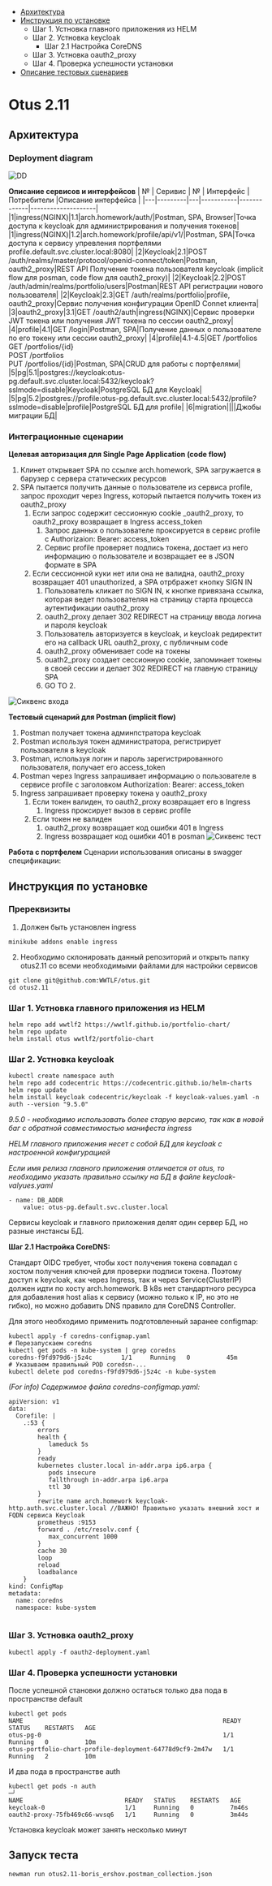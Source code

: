 * [Архитектура](#Архитектура)
* [Инструкция по установке](#Инструкция-по-установке)
    + Шаг 1. Устновка главного приложения из HELM
    + Шаг 2. Устновка keycloak
        + Шаг 2.1 Настройка CoreDNS
    + Шаг 3. Устновка oauth2_proxy
    + Шаг 4. Проверка успешности установки
* [Описание тестовых сценариев](#Описание-тестовых-сценариев)

# Otus 2.11 

## Архитектура

### Deployment diagram ###
![DD](images/portfolio.png)


**Описание сервисов и интерфейсов**
| № | Серивис | № | Интерфейс | Потребители |Описание интерфейса |
|---|---------|---|-----------|-------------|--------------------|
|1|ingress(NGINX)|1.1|arch.homework/auth/|Postman, SPA, Browser|Точка доступа к keycloak для администрирования и получения токенов|
|1|ingress(NGINX)|1.2|arch.homework/profile/api/v1/|Postman, SPA|Точка доступа к сервису упревления портфелями profile.default.svc.cluster.local:8080|
|2|Keycloak|2.1|POST /auth/realms/master/protocol/openid-connect/token|Postman, oauth2_proxy|REST API Получение токена пользователя keycloak (implicit flow для posman, code flow  для oauth2_proxy)|
|2|Keycloak|2.2|POST /auth/admin/realms/portfolio/users|Postman|REST API регистрации нового пользователя|
|2|Keycloak|2.3|GET /auth/realms/portfolio|profile, oauth2_proxy|Сервис получения конфигурации  OpenID Connet клиента|
|3|oauth2_proxy|3.1|GET /oauth2/auth|ingress(NGINX)|Сервис проверки  JWT  токена или получения JWT токена по сессии oauth2_proxy|
|4|profile|4.1|GET /login|Postman, SPA|Получение данных о пользователе по его токену или сессии oauth2_proxy|
|4|profile|4.1-4.5|GET /portfolios<br/>GET /portfolios/{id}<br/>POST /portfolios<br/>PUT /portfolios/{id}|Postman, SPA|CRUD для работы с портфелями|
|5|pg|5.1|postgres://keycloak:otus-pg.default.svc.cluster.local:5432/keycloak?sslmode=disable|Keycloak|PostgreSQL БД для Keycloak|
|5|pg|5.2|postgres://profile:otus-pg.default.svc.cluster.local:5432/profile?sslmode=disable|profile|PostgreSQL БД для profile|
|6|migration||||Джобы миграции БД|

### Интеграционные сценарии ###

**Целевая авторизация для Single Page Application (code flow)**


1. Клинет открывает SPA по ссылке arch.homework, SPA загружается в барузер с сервера статических ресурсов
2. SPA пытается получить данные о пользователе из сервиса profile, запрос проходит через Ingress, который пытается получить токен из oauth2_proxy
    1. Если запрос содержит сессионную cookie _oauth2_proxy, то oauth2_proxy возвращает в Ingress access_token
        1. Запрос данных о пользователе проксируется в сервис profile c Authorizaion: Bearer: access_token
        2. Сервис profile проверяет подпись токена, достает из него информацию о пользователе и возвращает ее в JSON формате в SPA
    2. Если сессионной куки нет или она не валидна, oauth2_proxy возвращает 401 unauthorized, а SPA отрбражет кнопку SIGN IN
        1. Пользователь кликает по SIGN IN, к кнопке привязана ссылка, которая ведет пользователяя на страницу старта процесса аутентификации oauth2_proxy
        2. oauth2_proxy делает 302 REDIRECT на страницу ввода логина и пароля keycloak
        3. Пользователь авторизуется в keycloak, и keycloak редиректит его на callback URL oauth2_proxy, с публичным code
        4. oauth2_proxy обменивает code на токены
        5. ouath2_proxy создает сессионную cookie, запоминает токены в своей сессии и делает 302 REDIRECT на главную страницу SPA
        6. GO TO 2.
 

![Сиквенс входа](out/uml/auth_goal/auth_goal.png)

**Тестовый сценарий для Postman (implicit flow)**
1. Postman получает токена админпстратора keycloak
2. Postman используя токен администратора, регистрирует пользователя в keycloak
3. Postman, используя логин и пароль зарегистрированного пользователя, получает его access_token
4. Postman через Ingress запрашивает информацию о пользователе в сервисе profile c заголовком Authorization: Bearer: access_token
5. Ingress запрашивает проверку токена у oauth2_proxy
    1. Если токен валиден, то oauth2_proxy возвращает его в Ingress
        1. Ingress проксирует вызов в сервис profile
    2. Если токен не валиден
        1. oauth2_proxy возвращает код ошибки 401 в Ingress
        2. Ingress возвращает код ошибки 401 в posman
![Сиквенс тест](out/uml/auth_test/auth_test.png)


**Работа с портфелем**
Сценарии использования описаны в swagger спецификации: 

## Инструкция по установке

### Пререквизиты

1. Должен быть установлен ingress

```
minikube addons enable ingress
```

2. Необходимо склонировать данный репозиторий и открыть папку otus2.11 со всеми необходимыми файлами для настройки сервисов

```
git clone git@github.com:WWTLF/otus.git
cd otus2.11
```

### Шаг 1. Устновка главного приложения из HELM

```
helm repo add wwtlf2 https://wwtlf.github.io/portfolio-chart/
helm repo update
helm install otus wwtlf2/portfolio-chart
```

### Шаг 2. Устновка keycloak

```
kubectl create namespace auth
helm repo add codecentric https://codecentric.github.io/helm-charts
helm repo update
helm install keycloak codecentric/keycloak -f keycloak-values.yaml -n auth --version "9.5.0"
```
*9.5.0 - необходимо использовать более старую версию, так как в новой баг с обратной совместимостью манифеста ingress*

*HELM главного приложения несет с собой БД для keycloak с настроенной конфигурацией*

*Если имя релиза главного приложения отличается от otus, то необходимо указать правильно ссылку на БД в файле keycloak-valyues.yaml*
```
- name: DB_ADDR
    value: otus-pg.default.svc.cluster.local
```
Сервисы keycloak и главного приложения делят один сервер БД, но разные инстансы БД. 


**Шаг 2.1 Настройка CoreDNS:**

Стандарт OIDC требует, чтобы хост получения токена совпадал с хостом получения ключей для проверки подписи токена. Поэтому доступ к keycloak, как через Ingress, так и через Service(ClusterIP) должен идти по хосту arch.homework. В k8s нет стандартного ресурса для добавления host alias к сервису (можно только к IP, но это не гибко), но можно добавить DNS правило для CoreDNS Controller. 

Для этого необходимо применить подготовленный заранее configmap:
```
kubectl apply -f coredns-configmap.yaml
# Перезапускаем coredns
kubectl get pods -n kube-system | grep coredns
coredns-f9fd979d6-j5z4c        1/1     Running   0          45m
# Указываем правильный POD coredsn-...
kubectl delete pod coredns-f9fd979d6-j5z4c -n kube-system
```

*(For info) Содержимое файла coredns-configmap.yaml:*
```
apiVersion: v1
data:
  Corefile: |
    .:53 {
        errors
        health {
           lameduck 5s
        }
        ready
        kubernetes cluster.local in-addr.arpa ip6.arpa {
           pods insecure
           fallthrough in-addr.arpa ip6.arpa
           ttl 30
        }
        rewrite name arch.homework keycloak-http.auth.svc.cluster.local //ВАЖНО! Правильно указать внешний хост и FQDN сервиса Keycloak
        prometheus :9153
        forward . /etc/resolv.conf {
           max_concurrent 1000
        }
        cache 30
        loop
        reload
        loadbalance
    }
kind: ConfigMap
metadata:
  name: coredns
  namespace: kube-system
  
```

### Шаг 3. Устновка oauth2_proxy

```
kubectl apply -f oauth2-deployment.yaml
```

### Шаг 4. Проверка успешности установки
После успешной становки должно остаться только два пода в пространстве default
```
kubectl get pods
NAME                                                       READY   STATUS    RESTARTS   AGE
otus-pg-0                                                  1/1     Running   0          10m
otus-portfolio-chart-profile-deployment-64778d9cf9-2m47w   1/1     Running   2          10m
```

И два пода в пространстве auth

```
kubectl get pods -n auth                                                                                                              ─╯
NAME                            READY   STATUS    RESTARTS   AGE
keycloak-0                      1/1     Running   0          7m46s
oauth2-proxy-75fb469c66-wvsq6   1/1     Running   0          3m44s
```
Установка keycloak может занять несколько минут

## Запуск теста
```
newman run otus2.11-boris_ershov.postman_collection.json
```
